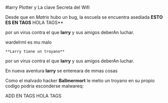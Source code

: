 #larry Plotter y La clave Secreta del Wifi

Desde que en *Matris* hubo un bug, la escuela se encuentra asediada  **ESTO ES EN TAGS** HOLA TAGS**

por un virus contra el que **larry** y sus amigos deberAn luchar.



wardelrml es mu malo


	**Larry tiene un troyano**
por un virus contra el que **larry** y sus amigos deberAn luchar.

En nueva aventura **larry** se entereara de mmas cosas

Como el malvado hacker **Ballmermort** le metio un troyano
en su propio codigo podria esconderse malwareq:


ADD EN TAGS HOLA TAGS






